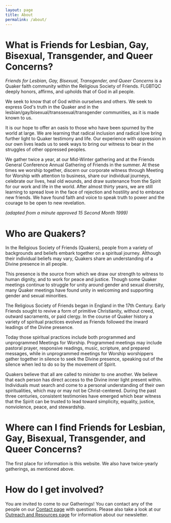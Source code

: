 ```yaml
---
layout: page
title: About
permalink: /about/
---
```

# What is Friends for Lesbian, Gay, Bisexual, Transgender, and Queer Concerns?
_Friends for Lesbian, Gay, Bisexual, Transgender, and Queer Concerns_ is a Quaker faith community within the Religious Society of Friends. FLGBTQC deeply honors, affirms, and upholds that of God in all people.

We seek to know that of God within ourselves and others. We seek to express God's truth in the Quaker and in the lesbian/gay/bisexual/transsexual/transgender communities, as it is made known to us.

It is our hope to offer an oasis to those who have been spurned by the world at large. We are learning that radical inclusion and radical love bring further light to Quaker testimony and life. Our experience with oppression in our own lives leads us to seek ways to bring our witness to bear in the struggles of other oppressed peoples.

We gather twice a year, at our Mid-Winter gathering and at the Friends General Conference Annual Gathering of Friends in the summer. At these times we worship together, discern our corporate witness through Meeting for Worship with attention to business, share our individual journeys, celebrate our lives, heal old wounds, and draw sustenance from the Spirit for our work and life in the world. After almost thirty years, we are still learning to spread love in the face of rejection and hostility and to embrace new friends. We have found faith and voice to speak truth to power and the courage to be open to new revelation.

<span class='align-right'>_(adapted from a minute approved 15 Second Month 1999)_</span>

# Who are Quakers?
In the Religious Society of Friends (Quakers), people from a variety of backgrounds and beliefs embark together on a spiritual journey. Although their individual beliefs may vary, Quakers share an understanding of a Divine presence in all people.

This presence is the source from which we draw our strength to witness to human dignity, and to work for peace and justice. Though some Quaker meetings continue to struggle for unity around gender and sexual diversity, many Quaker meetings have found unity in welcoming and supporting gender and sexual minorities.

The Religious Society of Friends began in England in the 17th Century. Early Friends sought to revive a form of primitive Christianity, without creed, outward sacraments, or paid clergy. In the course of Quaker history a variety of spiritual practices evolved as Friends followed the inward leadings of the Divine presence.

Today those spiritual practices include both programmed and unprogrammed Meetings for Worship. Programmed meetings may include pastoral prayer, responsive readings, music, scripture, and prepared messages, while in unprogrammed meetings for Worship worshippers gather together in silence to seek the Divine presence, speaking out of the silence when led to do so by the movement of Spirit.

Quakers believe that all are called to minister to one another.  We believe that each person has direct access to the Divine inner light present within.  Individuals must search and come to a personal understanding of their own spiritualities, which may or may not be Christ-centered. During the past three centuries, consistent testimonies have emerged which bear witness that the Spirit can be trusted to lead toward simplicity, equality, justice, nonviolence, peace, and stewardship.

# Where can I find Friends for Lesbian, Gay, Bisexual, Transgender, and Queer Concerns?
The first place for information is this website. We also have twice-yearly gatherings, as mentioned above.

# How do I get involved?
You are invited to come to our Gatherings! You can contact any of the people on our [Contact page](/contact) with questions. Please also take a look at our [Outreach and Resources page](/resources) for information about our newsletter.
